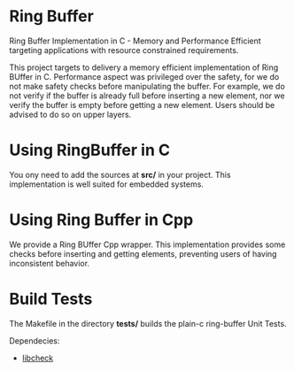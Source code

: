 # Ring Buffer

Ring Buffer Implementation in C - Memory and Performance Efficient targeting applications with resource constrained requirements.

This project targets to delivery a memory efficient implementation of
Ring BUffer in C. Performance aspect was privileged over the safety, for we do not make safety checks before manipulating the buffer.  For example, we do not verify if the buffer is already full before inserting a new element, nor we verify the buffer is empty before getting a new element. Users should be advised to do so on upper layers.

# Using RingBuffer in C

You ony need to add the sources at **src/** in your project. This implementation is well suited for embedded systems.

# Using Ring Buffer in Cpp

We provide a Ring BUffer Cpp wrapper. This implementation provides some checks before inserting and
getting elements, preventing users of having inconsistent behavior.

# Build Tests

The Makefile in the directory **tests/** builds the plain-c ring-buffer Unit Tests. 

Dependecies:

   * [libcheck](https://libcheck.github.io/check/)

